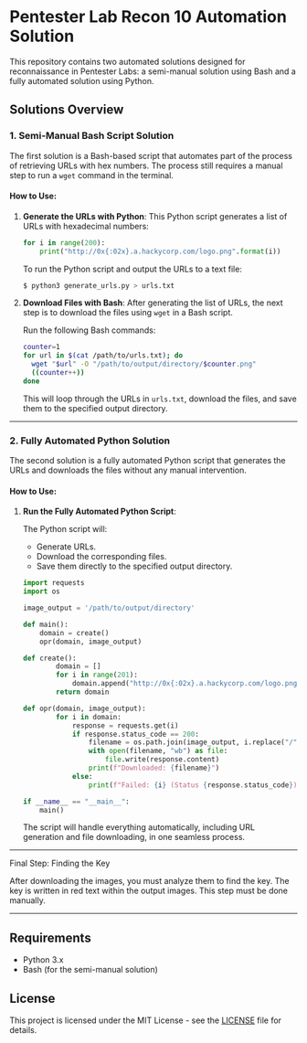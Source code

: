 # Pentester Lab Recon 10 Automation Solution

This repository contains two automated solutions designed for reconnaissance in Pentester Labs: a semi-manual solution using Bash and a fully automated solution using Python.

## Solutions Overview

### 1. Semi-Manual Bash Script Solution

The first solution is a Bash-based script that automates part of the process of retrieving URLs with hex numbers. The process still requires a manual step to run a `wget` command in the terminal.

#### How to Use:

1. **Generate the URLs with Python**:
   This Python script generates a list of URLs with hexadecimal numbers:

   ```python
   for i in range(200):
       print("http://0x{:02x}.a.hackycorp.com/logo.png".format(i))
   ```

   To run the Python script and output the URLs to a text file:

   ```bash
   $ python3 generate_urls.py > urls.txt
   ```

2. **Download Files with Bash**:
   After generating the list of URLs, the next step is to download the files using `wget` in a Bash script.

   Run the following Bash commands:

   ```bash
   counter=1
   for url in $(cat /path/to/urls.txt); do
     wget "$url" -O "/path/to/output/directory/$counter.png"
     ((counter++))
   done
   ```

   This will loop through the URLs in `urls.txt`, download the files, and save them to the specified output directory.

---

### 2. Fully Automated Python Solution

The second solution is a fully automated Python script that generates the URLs and downloads the files without any manual intervention.

#### How to Use:

1. **Run the Fully Automated Python Script**:

   The Python script will:
   - Generate URLs.
   - Download the corresponding files.
   - Save them directly to the specified output directory.

   ```python
   import requests
   import os
   
   image_output = '/path/to/output/directory'
   
   def main():
       domain = create()
       opr(domain, image_output)
   
   def create():
           domain = []
           for i in range(201):
               domain.append("http://0x{:02x}.a.hackycorp.com/logo.png".format(i))
           return domain
   
   def opr(domain, image_output):
           for i in domain:
               response = requests.get(i)
               if response.status_code == 200:
                   filename = os.path.join(image_output, i.replace("/", "_"))
                   with open(filename, "wb") as file:
                       file.write(response.content)
                   print(f"Downloaded: {filename}")
               else:
                   print(f"Failed: {i} (Status {response.status_code})")
   
   if __name__ == "__main__":
       main()
   ```
   
   The script will handle everything automatically, including URL generation and file downloading, in one seamless process.
---
Final Step: Finding the Key

After downloading the images, you must analyze them to find the key. The key is written in red text within the output images. This step must be done manually.

---
## Requirements

- Python 3.x
- Bash (for the semi-manual solution)

## License

This project is licensed under the MIT License - see the [LICENSE](LICENSE) file for details.